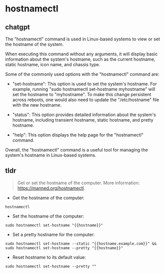 # hostnamectl 
## chatgpt 
The "hostnamectl" command is used in Linux-based systems to view or set the hostname of the system. 

When executing this command without any arguments, it will display basic information about the system's hostname, such as the current hostname, static hostname, icon name, and chassis type. 

Some of the commonly used options with the "hostnamectl" command are:

- "set-hostname": This option is used to set the system's hostname. For example, running "sudo hostnamectl set-hostname myhostname" will set the hostname to "myhostname". To make this change persistent across reboots, one would also need to update the "/etc/hostname" file with the new hostname.

- "status": This option provides detailed information about the system's hostname, including transient hostname, static hostname, and pretty hostname.

- "help": This option displays the help page for the "hostnamectl" command.

Overall, the "hostnamectl" command is a useful tool for managing the system's hostname in Linux-based systems. 

## tldr 
 
> Get or set the hostname of the computer.
> More information: <https://manned.org/hostnamectl>.

- Get the hostname of the computer:

`hostnamectl`

- Set the hostname of the computer:

`sudo hostnamectl set-hostname "{{hostname}}"`

- Set a pretty hostname for the computer:

`sudo hostnamectl set-hostname --static "{{hostname.example.com}}" && sudo hostnamectl set-hostname --pretty "{{hostname}}"`

- Reset hostname to its default value:

`sudo hostnamectl set-hostname --pretty ""`
